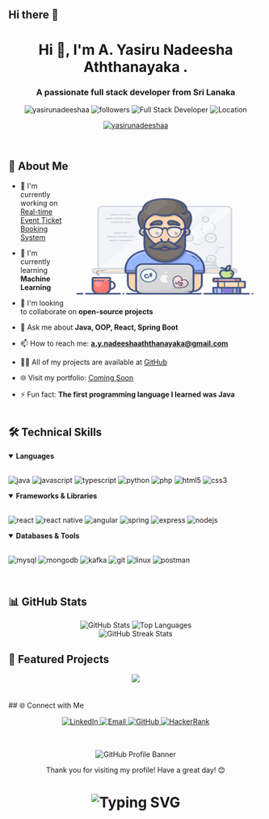 ## Hi there 👋

<h1 align="center">Hi 👋, I'm A. Yasiru Nadeesha Aththanayaka . </h1>
<h3 align="center">A passionate full stack developer from Sri Lanaka</h3>

<!-- Profile Views Counter with Badges -->
<p align="center">
  <img src="https://komarev.com/ghpvc/?username=yasirunadeeshaa&label=Profile%20views&color=0e75b6&style=flat" alt="yasirunadeeshaa" />
  <img src="https://img.shields.io/github/followers/yasirunadeeshaa?label=Followers&style=social" alt="followers" />
  <img src="https://img.shields.io/badge/Full%20Stack-Developer-0078D7?style=flat-square" alt="Full Stack Developer"/>
  <img src="https://img.shields.io/badge/Location-Sri%20Lanka-107C10?style=flat-square" alt="Location"/>
</p>

<p align="center" > 
  <a href="https://github.com/ryo-ma/github-profile-trophy">
    <!--<img src="https://github-profile-trophy.vercel.app/?username=yasirunadeeshaa" alt="yasirunadeeshaa" />-->
    <img src="https://github-profile-trophy.vercel.app/?username=yasirunadeeshaa&margin-w=10&margin-h=15" alt="yasirunadeeshaa" />
  </a>
</p>


<p align="left"> <a href="https://twitter.com/" target="blank"><img src="https://img.shields.io/twitter/follow/?logo=twitter&style=for-the-badge" alt="" /></a> </p>

<!--## Professional Summary

Software engineer with a focus on full-stack development, specializing in Java, Spring Boot, React, and Node.js. Experienced in building scalable applications with modern architectures. Currently developing a real-time event ticket booking system with high-concurrency support.-->

<!-- About Me Section -->
## 💫 About Me

<img align="right" height="240" width="390" src="https://raw.githubusercontent.com/Elanza-48/Elanza-48/41a4790484e268102dfdab2b7c59d440d3ffafab/resources/img/geek.gif" alt="coding animation" />

- 🔭 I'm currently working on [Real-time Event Ticket Booking System](https://github.com/yasirunadeeshaa/REAL-TIME-TICKET-BOOKING-SYSTEM)

- 🌱 I'm currently learning **Machine Learning**

- 👯 I'm looking to collaborate on **open-source projects**

- 💬 Ask me about **Java, OOP, React, Spring Boot**

- 📫 How to reach me: **a.y.nadeeshaaththanayaka@gmail.com**

- 👨‍💻 All of my projects are available at [GitHub](https://github.com/yasirunadeeshaa?tab=repositories)

- 🌐 Visit my portfolio: [Coming Soon](#)

- ⚡ Fun fact: **The first programming language I learned was Java**
<br><br>
<!-- Skills Section -->

## 🛠️ Technical Skills

<details open>
<summary><b>Languages</b></summary>
<br>
<p align="left">
  <img src="https://img.shields.io/badge/java-%23ED8B00.svg?style=for-the-badge&logo=openjdk&logoColor=white" alt="java" />
  <img src="https://img.shields.io/badge/javascript-%23323330.svg?style=for-the-badge&logo=javascript&logoColor=%23F7DF1E" alt="javascript" />
  <img src="https://img.shields.io/badge/typescript-%23007ACC.svg?style=for-the-badge&logo=typescript&logoColor=white" alt="typescript" />
  <img src="https://img.shields.io/badge/python-3670A0?style=for-the-badge&logo=python&logoColor=ffdd54" alt="python" />
  <img src="https://img.shields.io/badge/php-%23777BB4.svg?style=for-the-badge&logo=php&logoColor=white" alt="php" />
  <img src="https://img.shields.io/badge/html5-%23E34F26.svg?style=for-the-badge&logo=html5&logoColor=white" alt="html5" />
  <img src="https://img.shields.io/badge/css3-%231572B6.svg?style=for-the-badge&logo=css3&logoColor=white" alt="css3" />
</p>
</details>

<details open>
<summary><b>Frameworks & Libraries</b></summary>
<br>
<p align="left">
  <img src="https://img.shields.io/badge/react-%2320232a.svg?style=for-the-badge&logo=react&logoColor=%2361DAFB" alt="react" />
  <img src="https://img.shields.io/badge/react_native-%2320232a.svg?style=for-the-badge&logo=react&logoColor=%2361DAFB" alt="react native" />
  <img src="https://img.shields.io/badge/angular-%23DD0031.svg?style=for-the-badge&logo=angular&logoColor=white" alt="angular" />
  <img src="https://img.shields.io/badge/spring-%236DB33F.svg?style=for-the-badge&logo=spring&logoColor=white" alt="spring" />
  <img src="https://img.shields.io/badge/express.js-%23404d59.svg?style=for-the-badge&logo=express&logoColor=%2361DAFB" alt="express" />
  <img src="https://img.shields.io/badge/node.js-6DA55F?style=for-the-badge&logo=node.js&logoColor=white" alt="nodejs" />
</p>
</details>

<details open>
<summary><b>Databases & Tools</b></summary>
<br>
<p align="left">
  <img src="https://img.shields.io/badge/mysql-%2300f.svg?style=for-the-badge&logo=mysql&logoColor=white" alt="mysql" />
  <img src="https://img.shields.io/badge/MongoDB-%234ea94b.svg?style=for-the-badge&logo=mongodb&logoColor=white" alt="mongodb" />
  <img src="https://img.shields.io/badge/apache%20kafka-231F20.svg?style=for-the-badge&logo=apache-kafka&logoColor=white" alt="kafka" />
  <img src="https://img.shields.io/badge/git-%23F05033.svg?style=for-the-badge&logo=git&logoColor=white" alt="git" />
  <img src="https://img.shields.io/badge/Linux-FCC624?style=for-the-badge&logo=linux&logoColor=black" alt="linux" />
  <img src="https://img.shields.io/badge/Postman-FF6C37?style=for-the-badge&logo=postman&logoColor=white" alt="postman" />
</p>
</details>
<br>

<!-- GitHub Stats Section -->
## 📊 GitHub Stats

<div align="center">
  <img src="https://github-readme-stats.vercel.app/api?username=yasirunadeeshaa&show_icons=true&theme=react&hide_border=true&count_private=true" alt="GitHub Stats" height="220" />
  <img src="https://github-readme-stats.vercel.app/api/top-langs/?username=yasirunadeeshaa&layout=compact&theme=react&hide_border=true" alt="Top Languages" height="220" />
</div>

<div align="center">
  <img src="https://github-readme-streak-stats.herokuapp.com/?user=yasirunadeeshaa&theme=react&hide_border=true" alt="GitHub Streak Stats" />
</div>

<!-- Featured Projects -->
## 🚀 Featured Projects

<div align="center">
<a href="https://github.com/yasirunadeeshaa/REAL-TIME-TICKET-BOOKING-SYSTEM">
  <img src="https://github-readme-stats.vercel.app/api/pin/?username=yasirunadeeshaa&repo=REAL-TIME-TICKET-BOOKING-SYSTEM&theme=react&hide_border=true" />
</a>
<!-- Add more project cards here as needed -->
</div><br><br>
<!-- Connect with me section -->
## 🌐 Connect with Me

<p align="center">
  <a href="https://linkedin.com/in/yasiru-nadeesha-aththanayaka">
    <img src="https://img.shields.io/badge/-LinkedIn-0A66C2?style=for-the-badge&logo=linkedin&logoColor=white" alt="LinkedIn" />
  </a>
  <a href="mailto:a.y.nadeeshaaththanayaka@gmail.com">
    <img src="https://img.shields.io/badge/-Email-D14836?style=for-the-badge&logo=gmail&logoColor=white" alt="Email" />
  </a>
  <a href="https://github.com/yasirunadeeshaa">
    <img src="https://img.shields.io/badge/-GitHub-181717?style=for-the-badge&logo=github&logoColor=white" alt="GitHub" />
  </a>
  <a href="https://www.hackerrank.com/yasiru_20232389">
    <img src="https://img.shields.io/badge/-HackerRank-00EA64?style=for-the-badge&logo=hackerrank&logoColor=white" alt="HackerRank" />
  </a>
</p><br><br>
<!-- Banner Image -->
<div align="center">
  <img src="https://raw.githubusercontent.com/halfrost/halfrost/master/icons/header_.png" alt="GitHub Profile Banner">
</div>

<p align="center">Thank you for visiting my profile! Have a great day! 😊</p>


<!-- Introduction with Typing Effect -->
<h1 align="center">
  <img src="https://readme-typing-svg.herokuapp.com?font=Fira+Code&weight=500&size=30&pause=1000&color=0357F7&center=true&vCenter=true&random=false&width=600&lines=Hi+%F0%9F%91%8B%2C+I'm+Yasiru+Nadeesha;Full+Stack+Developer;Open+Source+Enthusiast;Constantly+Learning+%26+Growing" alt="Typing SVG" />
</h1>

